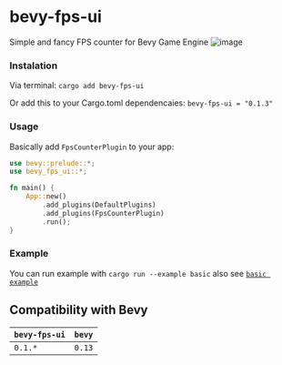 # bevy-fps-ui
Simple and fancy FPS counter for Bevy Game Engine
![image](https://i.imgur.com/9Xbl1q7.png)
### Instalation
Via terminal:
`cargo add bevy-fps-ui`

Or add this to your Cargo.toml dependencaies:
`bevy-fps-ui = "0.1.3"`

### Usage
Basically add `FpsCounterPlugin` to your app:
```rust
use bevy::prelude::*;
use bevy_fps_ui::*; 

fn main() {
    App::new()
        .add_plugins(DefaultPlugins)
        .add_plugins(FpsCounterPlugin)
        .run();
}
```

### Example
You can run example with
`cargo run --example basic`
also see [`basic example`](examples/basic)

## Compatibility with Bevy
| `bevy-fps-ui`   | `bevy` |
| :--             | :--    |
| `0.1.*`         | `0.13` |
